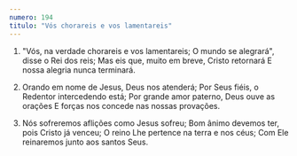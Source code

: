 ```yaml
---
numero: 194
titulo: "Vós chorareis e vos lamentareis"
---
```

1. "Vós, na verdade chorareis e vos lamentareis;
   O mundo se alegrará", disse o Rei dos reis;
   Mas eis que, muito em breve, Cristo retornará
   E nossa alegria nunca terminará.

2. Orando em nome de Jesus, Deus nos atenderá;
   Por Seus fiéis, o Redentor intercedendo está;
   Por grande amor paterno, Deus ouve as orações
   E forças nos concede nas nossas provações.

3. Nós sofreremos aflições como Jesus sofreu;
   Bom ânimo devemos ter, pois Cristo já venceu;
   O reino Lhe pertence na terra e nos céus;
   Com Ele reinaremos junto aos santos Seus.

